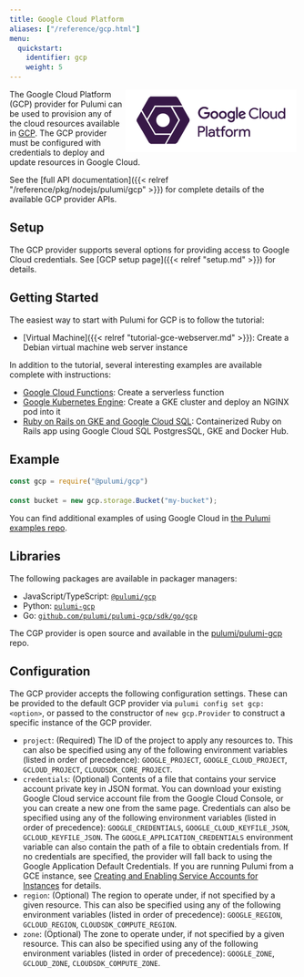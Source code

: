 ```yaml
---
title: Google Cloud Platform
aliases: ["/reference/gcp.html"]
menu:
  quickstart:
    identifier: gcp
    weight: 5
---
```


<img src="/images/quickstart/gcp-purple.png" align="right">

The Google Cloud Platform (GCP) provider for Pulumi can be used to provision any of the cloud resources available in [GCP](https://cloud.google.com/).  The GCP provider must be configured with credentials to deploy and update resources in Google Cloud.

See the [full API documentation]({{< relref "/reference/pkg/nodejs/pulumi/gcp" >}}) for complete details of the available GCP provider APIs.

## Setup

The GCP provider supports several options for providing access to Google Cloud credentials.  See [GCP setup page]({{< relref "setup.md" >}}) for details.

## Getting Started

The easiest way to start with Pulumi for GCP is to follow the tutorial:

* [Virtual Machine]({{< relref "tutorial-gce-webserver.md" >}}): Create a Debian virtual machine web server instance

In addition to the tutorial, several interesting examples are available complete with instructions:

* [Google Cloud Functions](https://github.com/pulumi/examples/tree/master/gcp-ts-functions): Create a serverless function
* [Google Kubernetes Engine](https://github.com/pulumi/examples/tree/master/gcp-ts-gke): Create a GKE cluster and deploy an NGINX pod into it
* [Ruby on Rails on GKE and Google Cloud SQL](https://github.com/pulumi/examples/tree/master/gcp-ts-k8s-ruby-on-rails-postgresql): Containerized Ruby on Rails app using Google Cloud SQL PostgresSQL, GKE and Docker Hub.

## Example

```javascript
const gcp = require("@pulumi/gcp")

const bucket = new gcp.storage.Bucket("my-bucket");
```

You can find additional examples of using Google Cloud in
[the Pulumi examples repo](https://github.com/pulumi/examples).

## Libraries

The following packages are available in packager managers:

* JavaScript/TypeScript: [`@pulumi/gcp`](https://www.npmjs.com/package/@pulumi/gcp)
* Python: [`pulumi-gcp`](https://pypi.org/project/pulumi-gcp/)
* Go: [`github.com/pulumi/pulumi-gcp/sdk/go/gcp`](https://github.com/pulumi/pulumi-gcp)

The CGP provider is open source and available in the [pulumi/pulumi-gcp](https://github.com/pulumi/pulumi-gcp) repo. 

## Configuration

The GCP provider accepts the following configuration settings.  These can be provided to the default GCP provider via `pulumi config set gcp:<option>`, or passed to the constructor of `new gcp.Provider` to construct a specific instance of the GCP provider.

* `project`: (Required) The ID of the project to apply any resources to. This can also be specified using any of the following environment variables (listed in order of precedence): `GOOGLE_PROJECT`, `GOOGLE_CLOUD_PROJECT`, `GCLOUD_PROJECT`, `CLOUDSDK_CORE_PROJECT`.
* `credentials`: (Optional) Contents of a file that contains your service account private key in JSON format. You can download your existing Google Cloud service account file from the Google Cloud Console, or you can create a new one from the same page. Credentials can also be specified using any of the following environment variables (listed in order of precedence): `GOOGLE_CREDENTIALS`, `GOOGLE_CLOUD_KEYFILE_JSON`, `GCLOUD_KEYFILE_JSON`. The `GOOGLE_APPLICATION_CREDENTIALS` environment variable can also contain the path of a file to obtain credentials from. If no credentials are specified, the provider will fall back to using the Google Application Default Credentials. If you are running Pulumi from a GCE instance, see [Creating and Enabling Service Accounts for Instances](https://cloud.google.com/compute/docs/access/create-enable-service-accounts-for-instances) for details.
* `region`: (Optional) The region to operate under, if not specified by a given resource. This can also be specified using any of the following environment variables (listed in order of precedence): `GOOGLE_REGION`, `GCLOUD_REGION`, `CLOUDSDK_COMPUTE_REGION`.
* `zone`: (Optional) The zone to operate under, if not specified by a given resource.  This can also be specified using any of the following environment variables (listed in order of precedence): `GOOGLE_ZONE`, `GCLOUD_ZONE`, `CLOUDSDK_COMPUTE_ZONE`.
